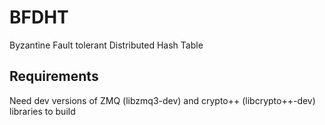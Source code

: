 # BFDHT

Byzantine Fault tolerant Distributed Hash Table

## Requirements

Need dev versions of ZMQ (libzmq3-dev) and crypto++ (libcrypto++-dev) libraries to build 